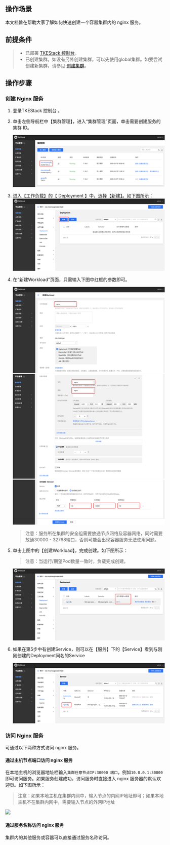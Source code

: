 ## 操作场景
本文档旨在帮助大家了解如何快速创建一个容器集群内的 nginx 服务。

## 前提条件
>- 已部署 [TKEStack 控制台](../../installation/installation-procedures.md)。
>-  已创建集群。如没有另外创建集群，可以先使用global集群。如要尝试创建新集群，请参见 [创建集群](../../products/platform/cluster.md)。

## 操作步骤

### 创建 Nginx 服务

1. 登录TKEStack 控制台 。

2. 单击左侧导航栏中【集群管理】，进入“集群管理”页面，单击需要创建服务的集群 ID。

   ![](../../../../images/nginx-0.png)

3. 进入【工作负载】的【 Deployment 】中，选择【新建】。如下图所示：
    ![](../../../../images/nginx-1.png)

4. 在“新建Workload”页面，只需输入下图中红框的参数即可。

   ![](../../../../images/nginx-2.png)![](../../../../images/nginx-3.png)![](../../../../images/nginx-4.png)

   >  注意：服务所在集群的安全组需要放通节点网络及容器网络，同时需要放通30000 - 32768端口，否则可能会出现容器服务无法使用问题。

5. 单击上图中的【创建Workload】，完成创建。如下图所示：

   > 注意：当运行/期望Pod数量一致时，负载完成创建。

   ![](../../../../images/nginx-5.png)

6. 如果在第5步中有创建Service，则可以在【服务】下的【Service】看到与刚刚创建的Deployment同名的Service

   ![](../../../../images/nginx-6.png)


### 访问 Nginx 服务

可通过以下两种方式访问 nginx 服务。

#### 通过主机节点端口访问 nginx 服务

在本地主机的浏览器地址栏输入`集群任意节点IP:30000 端口`，例如`10.0.0.1:30000`即可访问服务。如果服务创建成功，访问服务时直接进入 nginx 服务器的默认欢迎页。如下图所示：

> 注意：如果本地主机在集群内网中，输入节点的内网IP地址即可；如果本地主机不在集群内网中，需要输入节点的外网IP地址

![](https://main.qcloudimg.com/raw/37246241fe0abd1d3796c080b1661217.png)

#### 通过服务名称访问 nginx 服务

集群内的其他服务或容器可以直接通过服务名称访问。